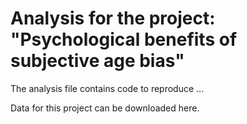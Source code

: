 # Analysis for the project: "Psychological benefits of subjective age bias"

The analysis file contains code to reproduce ...

Data for this project can be downloaded here. 



